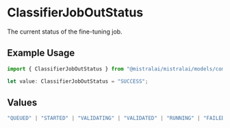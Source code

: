 # ClassifierJobOutStatus

The current status of the fine-tuning job.

## Example Usage

```typescript
import { ClassifierJobOutStatus } from "@mistralai/mistralai/models/components";

let value: ClassifierJobOutStatus = "SUCCESS";
```

## Values

```typescript
"QUEUED" | "STARTED" | "VALIDATING" | "VALIDATED" | "RUNNING" | "FAILED_VALIDATION" | "FAILED" | "SUCCESS" | "CANCELLED" | "CANCELLATION_REQUESTED"
```
